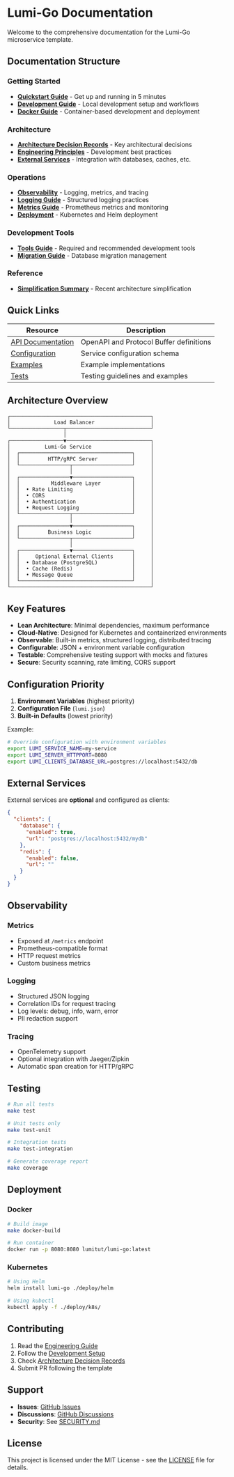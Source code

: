 # Lumi-Go Documentation

Welcome to the comprehensive documentation for the Lumi-Go microservice template.

## Documentation Structure

### Getting Started
- [**Quickstart Guide**](quickstart.md) - Get up and running in 5 minutes
- [**Development Guide**](development.md) - Local development setup and workflows
- [**Docker Guide**](docker.md) - Container-based development and deployment

### Architecture
- [**Architecture Decision Records**](adr/) - Key architectural decisions
- [**Engineering Principles**](engineering.md) - Development best practices
- [**External Services**](external-services.md) - Integration with databases, caches, etc.

### Operations
- [**Observability**](observability.md) - Logging, metrics, and tracing
- [**Logging Guide**](logging.md) - Structured logging practices
- [**Metrics Guide**](metrics.md) - Prometheus metrics and monitoring
- [**Deployment**](helm.md) - Kubernetes and Helm deployment

### Development Tools
- [**Tools Guide**](tools.md) - Required and recommended development tools
- [**Migration Guide**](migrations.md) - Database migration management

### Reference
- [**Simplification Summary**](simplification-summary.md) - Recent architecture simplification

## Quick Links

| Resource | Description |
|----------|-------------|
| [API Documentation](../api/) | OpenAPI and Protocol Buffer definitions |
| [Configuration](../cmd/server/schema/lumi.json) | Service configuration schema |
| [Examples](../examples/) | Example implementations |
| [Tests](../tests/) | Testing guidelines and examples |

## Architecture Overview

```
┌─────────────────────────────────────────────┐
│              Load Balancer                  │
└─────────────────┬───────────────────────────┘
                  │
┌─────────────────▼───────────────────────────┐
│           Lumi-Go Service                   │
│  ┌────────────────────────────────────┐     │
│  │         HTTP/gRPC Server           │     │
│  └────────────────┬───────────────────┘     │
│                   │                         │
│  ┌────────────────▼───────────────────┐     │
│  │          Middleware Layer          │     │
│  │  • Rate Limiting                   │     │
│  │  • CORS                            │     │
│  │  • Authentication                  │     │
│  │  • Request Logging                 │     │
│  └────────────────┬───────────────────┘     │
│                   │                         │
│  ┌────────────────▼───────────────────┐     │
│  │         Business Logic             │     │
│  └────────────────┬───────────────────┘     │
│                   │                         │
│  ┌────────────────▼───────────────────┐     │
│  │     Optional External Clients      │     │
│  │  • Database (PostgreSQL)           │     │
│  │  • Cache (Redis)                   │     │
│  │  • Message Queue                   │     │
│  └────────────────────────────────────┘     │
└─────────────────────────────────────────────┘
```

## Key Features

- **Lean Architecture**: Minimal dependencies, maximum performance
- **Cloud-Native**: Designed for Kubernetes and containerized environments
- **Observable**: Built-in metrics, structured logging, distributed tracing
- **Configurable**: JSON + environment variable configuration
- **Testable**: Comprehensive testing support with mocks and fixtures
- **Secure**: Security scanning, rate limiting, CORS support

## Configuration Priority

1. **Environment Variables** (highest priority)
2. **Configuration File** (`lumi.json`)
3. **Built-in Defaults** (lowest priority)

Example:
```bash
# Override configuration with environment variables
export LUMI_SERVICE_NAME=my-service
export LUMI_SERVER_HTTPPORT=8080
export LUMI_CLIENTS_DATABASE_URL=postgres://localhost:5432/db
```

## External Services

External services are **optional** and configured as clients:

```json
{
  "clients": {
    "database": {
      "enabled": true,
      "url": "postgres://localhost:5432/mydb"
    },
    "redis": {
      "enabled": false,
      "url": ""
    }
  }
}
```

## Observability

### Metrics
- Exposed at `/metrics` endpoint
- Prometheus-compatible format
- HTTP request metrics
- Custom business metrics

### Logging
- Structured JSON logging
- Correlation IDs for request tracing
- Log levels: debug, info, warn, error
- PII redaction support

### Tracing
- OpenTelemetry support
- Optional integration with Jaeger/Zipkin
- Automatic span creation for HTTP/gRPC

## Testing

```bash
# Run all tests
make test

# Unit tests only
make test-unit

# Integration tests
make test-integration

# Generate coverage report
make coverage
```

## Deployment

### Docker
```bash
# Build image
make docker-build

# Run container
docker run -p 8080:8080 lumitut/lumi-go:latest
```

### Kubernetes
```bash
# Using Helm
helm install lumi-go ./deploy/helm

# Using kubectl
kubectl apply -f ./deploy/k8s/
```

## Contributing

1. Read the [Engineering Guide](engineering.md)
2. Follow the [Development Setup](development.md)
3. Check [Architecture Decision Records](adr/)
4. Submit PR following the template

## Support

- **Issues**: [GitHub Issues](https://github.com/lumitut/lumi-go/issues)
- **Discussions**: [GitHub Discussions](https://github.com/lumitut/lumi-go/discussions)
- **Security**: See [SECURITY.md](../SECURITY.md)

## License

This project is licensed under the MIT License - see the [LICENSE](../LICENSE) file for details.
